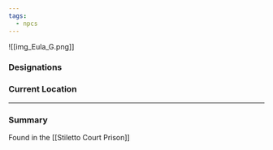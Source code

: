 ```yaml
---
tags:
  - npcs
---
```

![[img_Eula_G.png]]
### Designations


### Current Location


___
### Summary
Found in the [[Stiletto Court Prison]]
